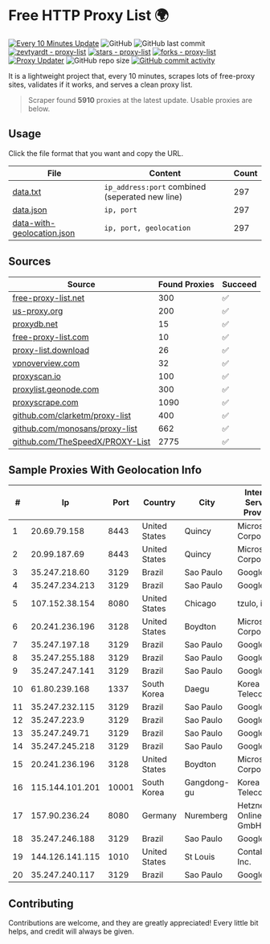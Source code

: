 
# Free HTTP Proxy List 🌍

[![Every 10 Minutes Update](https://github.com/mertguvencli/http-proxy-list/actions/workflows/main.yml/badge.svg?branch=main)](https://github.com/mertguvencli/http-proxy-list/actions/workflows/main.yml)
![GitHub](https://img.shields.io/github/license/mertguvencli/http-proxy-list)
![GitHub last commit](https://img.shields.io/github/last-commit/mertguvencli/http-proxy-list)
[![zevtyardt - proxy-list](https://img.shields.io/static/v1?label=zevtyardt&message=proxy-list&color=blue&logo=github)](https://github.com/zevtyardt/proxy-list "Go to GitHub repo")
[![stars - proxy-list](https://img.shields.io/github/stars/zevtyardt/proxy-list?style=social)](https://github.com/zevtyardt/proxy-list)
[![forks - proxy-list](https://img.shields.io/github/forks/zevtyardt/proxy-list?style=social)](https://github.com/zevtyardt/proxy-list)
[![Proxy Updater](https://github.com/zevtyardt/proxy-list/workflows/Proxy%20Updater/badge.svg)](https://github.com/zevtyardt/proxy-list/actions?query=workflow:"Proxy+Updater")
![GitHub repo size](https://img.shields.io/github/repo-size/zevtyardt/proxy-list)
[![GitHub commit activity](https://img.shields.io/github/commit-activity/m/zevtyardt/proxy-list?logo=commits)](https://github.com/zevtyardt/proxy-list/commits/main)

It is a lightweight project that, every 10 minutes, scrapes lots of free-proxy sites, validates if it works, and serves a clean proxy list.

> Scraper found **5910** proxies at the latest update. Usable proxies are below.

## Usage

Click the file format that you want and copy the URL.

|File|Content|Count|
|----|-------|-----|
|[data.txt](https://raw.githubusercontent.com/mertguvencli/http-proxy-list/main/proxy-list/data.txt)|`ip_address:port` combined (seperated new line)|297|
|[data.json](https://raw.githubusercontent.com/mertguvencli/http-proxy-list/main/proxy-list/data.json)|`ip, port`|297|
|[data-with-geolocation.json](https://raw.githubusercontent.com/mertguvencli/http-proxy-list/main/proxy-list/data-with-geolocation.json)|`ip, port, geolocation`|297|

## Sources

|Source|Found Proxies|Succeed|
|------|-------------|-------|
|[free-proxy-list.net](https://free-proxy-list.net)|300|✅|
|[us-proxy.org](https://www.us-proxy.org)|200|✅|
|[proxydb.net](http://proxydb.net)|15|✅|
|[free-proxy-list.com](https://free-proxy-list.com/?page=&port=&type%5B%5D=http&type%5B%5D=https&up_time=0&search=Search)|10|✅|
|[proxy-list.download](https://www.proxy-list.download/HTTP)|26|✅|
|[vpnoverview.com](https://vpnoverview.com/privacy/anonymous-browsing/free-proxy-servers)|32|✅|
|[proxyscan.io](https://www.proxyscan.io)|100|✅|
|[proxylist.geonode.com](https://proxylist.geonode.com/api/proxy-list?limit=300&page=1&sort_by=lastChecked&sort_type=desc&protocols=http,https)|300|✅|
|[proxyscrape.com](https://api.proxyscrape.com/v2/?request=displayproxies&protocol=http&timeout=10000&country=all&ssl=all&anonymity=all)|1090|✅|
|[github.com/clarketm/proxy-list](https://raw.githubusercontent.com/clarketm/proxy-list/master/proxy-list-raw.txt)|400|✅|
|[github.com/monosans/proxy-list](https://raw.githubusercontent.com/monosans/proxy-list/main/proxies/http.txt)|662|✅|
|[github.com/TheSpeedX/PROXY-List](https://raw.githubusercontent.com/TheSpeedX/PROXY-List/master/http.txt)|2775|✅|


## Sample Proxies With Geolocation Info

|#|Ip|Port|Country|City|Internet Service Provider|
|-|--|----|-------|----|-------------------------|
|1|20.69.79.158|8443|United States|Quincy|Microsoft Corporation|
|2|20.99.187.69|8443|United States|Quincy|Microsoft Corporation|
|3|35.247.218.60|3129|Brazil|Sao Paulo|Google LLC|
|4|35.247.234.213|3129|Brazil|Sao Paulo|Google LLC|
|5|107.152.38.154|8080|United States|Chicago|tzulo, inc.|
|6|20.241.236.196|3128|United States|Boydton|Microsoft Corporation|
|7|35.247.197.18|3129|Brazil|Sao Paulo|Google LLC|
|8|35.247.255.188|3129|Brazil|Sao Paulo|Google LLC|
|9|35.247.247.141|3129|Brazil|Sao Paulo|Google LLC|
|10|61.80.239.168|1337|South Korea|Daegu|Korea Telecom|
|11|35.247.232.115|3129|Brazil|Sao Paulo|Google LLC|
|12|35.247.223.9|3129|Brazil|Sao Paulo|Google LLC|
|13|35.247.249.71|3129|Brazil|Sao Paulo|Google LLC|
|14|35.247.245.218|3129|Brazil|Sao Paulo|Google LLC|
|15|20.241.236.196|3128|United States|Boydton|Microsoft Corporation|
|16|115.144.101.201|10001|South Korea|Gangdong-gu|Korea Telecom|
|17|157.90.236.24|8080|Germany|Nuremberg|Hetzner Online GmbH|
|18|35.247.246.188|3129|Brazil|Sao Paulo|Google LLC|
|19|144.126.141.115|1010|United States|St Louis|Contabo Inc.|
|20|35.247.240.117|3129|Brazil|Sao Paulo|Google LLC|



## Contributing

Contributions are welcome, and they are greatly appreciated! Every
little bit helps, and credit will always be given.

